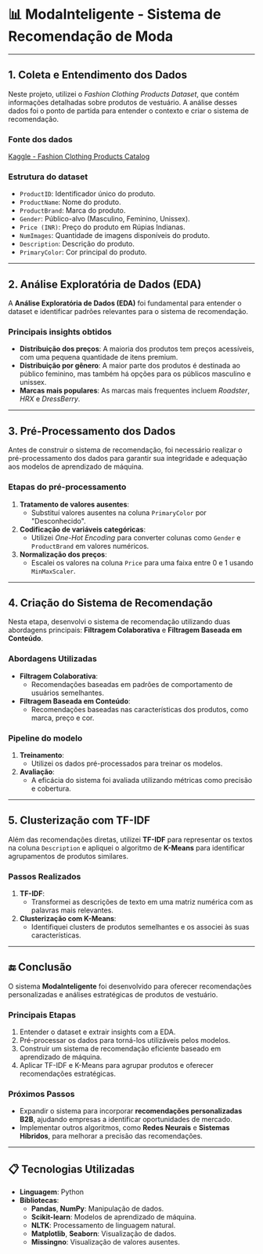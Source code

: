 # 📊 ModaInteligente - Sistema de Recomendação de Moda

---

## 1. Coleta e Entendimento dos Dados

Neste projeto, utilizei o *Fashion Clothing Products Dataset*, que contém informações detalhadas sobre produtos de vestuário. A análise desses dados foi o ponto de partida para entender o contexto e criar o sistema de recomendação.

### **Fonte dos dados**
[Kaggle - Fashion Clothing Products Catalog](https://www.kaggle.com/shivamb/fashion-clothing-products-catalog)

### **Estrutura do dataset**
- `ProductID`: Identificador único do produto.
- `ProductName`: Nome do produto.
- `ProductBrand`: Marca do produto.
- `Gender`: Público-alvo (Masculino, Feminino, Unissex).
- `Price (INR)`: Preço do produto em Rúpias Indianas.
- `NumImages`: Quantidade de imagens disponíveis do produto.
- `Description`: Descrição do produto.
- `PrimaryColor`: Cor principal do produto.

---

## 2. Análise Exploratória de Dados (EDA)

A **Análise Exploratória de Dados (EDA)** foi fundamental para entender o dataset e identificar padrões relevantes para o sistema de recomendação.

### **Principais insights obtidos**
- **Distribuição dos preços**: A maioria dos produtos tem preços acessíveis, com uma pequena quantidade de itens premium.
- **Distribuição por gênero**: A maior parte dos produtos é destinada ao público feminino, mas também há opções para os públicos masculino e unissex.
- **Marcas mais populares**: As marcas mais frequentes incluem *Roadster*, *HRX* e *DressBerry*.

---

## 3. Pré-Processamento dos Dados

Antes de construir o sistema de recomendação, foi necessário realizar o pré-processamento dos dados para garantir sua integridade e adequação aos modelos de aprendizado de máquina.

### **Etapas do pré-processamento**
1. **Tratamento de valores ausentes**:
   - Substituí valores ausentes na coluna `PrimaryColor` por "Desconhecido".
2. **Codificação de variáveis categóricas**:
   - Utilizei *One-Hot Encoding* para converter colunas como `Gender` e `ProductBrand` em valores numéricos.
3. **Normalização dos preços**:
   - Escalei os valores na coluna `Price` para uma faixa entre 0 e 1 usando `MinMaxScaler`.

---

## 4. Criação do Sistema de Recomendação

Nesta etapa, desenvolvi o sistema de recomendação utilizando duas abordagens principais: **Filtragem Colaborativa** e **Filtragem Baseada em Conteúdo**.

### **Abordagens Utilizadas**
- **Filtragem Colaborativa**:
  - Recomendações baseadas em padrões de comportamento de usuários semelhantes.
- **Filtragem Baseada em Conteúdo**:
  - Recomendações baseadas nas características dos produtos, como marca, preço e cor.

### **Pipeline do modelo**
1. **Treinamento**:
   - Utilizei os dados pré-processados para treinar os modelos.
2. **Avaliação**:
   - A eficácia do sistema foi avaliada utilizando métricas como precisão e cobertura.

---

## 5. Clusterização com TF-IDF

Além das recomendações diretas, utilizei **TF-IDF** para representar os textos na coluna `Description` e apliquei o algoritmo de **K-Means** para identificar agrupamentos de produtos similares.

### **Passos Realizados**
1. **TF-IDF**:
   - Transformei as descrições de texto em uma matriz numérica com as palavras mais relevantes.
2. **Clusterização com K-Means**:
   - Identifiquei clusters de produtos semelhantes e os associei às suas características.

---

## 🔚 Conclusão

O sistema **ModaInteligente** foi desenvolvido para oferecer recomendações personalizadas e análises estratégicas de produtos de vestuário.

### **Principais Etapas**
1. Entender o dataset e extrair insights com a EDA.
2. Pré-processar os dados para torná-los utilizáveis pelos modelos.
3. Construir um sistema de recomendação eficiente baseado em aprendizado de máquina.
4. Aplicar TF-IDF e K-Means para agrupar produtos e oferecer recomendações estratégicas.

### **Próximos Passos**
- Expandir o sistema para incorporar **recomendações personalizadas B2B**, ajudando empresas a identificar oportunidades de mercado.
- Implementar outros algoritmos, como **Redes Neurais** e **Sistemas Híbridos**, para melhorar a precisão das recomendações.

---

## 📋 Tecnologias Utilizadas

- **Linguagem**: Python
- **Bibliotecas**:
  - **Pandas**, **NumPy**: Manipulação de dados.
  - **Scikit-learn**: Modelos de aprendizado de máquina.
  - **NLTK**: Processamento de linguagem natural.
  - **Matplotlib**, **Seaborn**: Visualização de dados.
  - **Missingno**: Visualização de valores ausentes.
